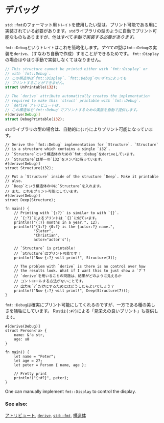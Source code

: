 <!--
# Debug
-->
# デバッグ

<!--
All types which want to use `std::fmt` formatting `traits` require an
implementation to be printable. Automatic implementations are only provided
for types such as in the `std` library. All others *must* be manually
implemented somehow.
-->
`std::fmt`のフォーマット用`トレイト`を使用したい型は、プリント可能である用に実装されている必要があります。`std`ライブラリの型のように自動でプリント可能なものもありますが、他はすべて*手動で実装する必要があります。*

<!--
The `fmt::Debug` `trait` makes this very straightforward. *All* types can
`derive` (automatically create) the `fmt::Debug` implementation. This is
not true for `fmt::Display` which must be manually implemented.
-->
`fmt::Debug`という`トレイト`はこれを簡略化します。*すべての*型は`fmt::Debug`の実装を`derive`、（すなわち自動で作成）することができるためです。
`fmt::Display`の場合はやはり手動で実装しなくてはなりません。

```rust
// This structure cannot be printed either with `fmt::Display` or
// with `fmt::Debug`.
// この構造体は`fmt::Display`、`fmt::Debug`のいずれによっても
// プリントすることができません。
struct UnPrintable(i32);

// The `derive` attribute automatically creates the implementation
// required to make this `struct` printable with `fmt::Debug`.
// `derive`アトリビュートは、
// この構造体を`fmt::Debug`でプリントするための実装を自動で提供します。
#[derive(Debug)]
struct DebugPrintable(i32);
```

<!--
All `std` library types automatically are printable with `{:?}` too:
-->
`std`ライブラリの型の場合は、自動的に`{:?}`によりプリント可能になっています。

```rust,editable
// Derive the `fmt::Debug` implementation for `Structure`. `Structure`
// is a structure which contains a single `i32`.
// `Structure`という構造体のための`fmt::Debug`をderiveしています。
// `Structure`は単一の`i32`をメンバに持っています。
#[derive(Debug)]
struct Structure(i32);

// Put a `Structure` inside of the structure `Deep`. Make it printable
// also.
// `Deep`という構造体の中に`Structure`を入れます。
// また、これをプリント可能にしています。
#[derive(Debug)]
struct Deep(Structure);

fn main() {
    // Printing with `{:?}` is similar to with `{}`.
    // `{:?}`によるプリントは `{}`に似ています。
    println!("{:?} months in a year.", 12);
    println!("{1:?} {0:?} is the {actor:?} name.",
             "Slater",
             "Christian",
             actor="actor's");

    // `Structure` is printable!
    // `Structure`はプリント可能です！
    println!("Now {:?} will print!", Structure(3));
    
    // The problem with `derive` is there is no control over how
    // the results look. What if I want this to just show a `7`?
    // `derive`を用いることの問題は、結果がどのように見えるか
    // コントロールする方法がないことです。
    // 出力を`7`だけにするためにはどうしたらよいでしょう？
    println!("Now {:?} will print!", Deep(Structure(7)));
}
```

<!--
So `fmt::Debug` definitely makes this printable but sacrifices some
elegance. Rust also provides "pretty printing" with `{:#?}`.
-->
`fmt::Debug`は確実にプリント可能にしてくれるのですが、一方である種の美しさを犠牲にしています。
Rustは`{:#?}`による「見栄えの良いプリント」も提供します。

```rust,editable
#[derive(Debug)]
struct Person<'a> {
    name: &'a str,
    age: u8
}

fn main() {
    let name = "Peter";
    let age = 27;
    let peter = Person { name, age };

    // Pretty print
    println!("{:#?}", peter);
}
```

One can manually implement `fmt::Display` to control the display.

### See also:

<!--
[attributes][attributes], [`derive`][derive], [`std::fmt`][fmt],
and [`struct`][structs]
-->
[アトリビュート][attributes], [`derive`][derive], [`std::fmt`][fmt],
[構造体][structs]

[attributes]: https://doc.rust-lang.org/reference/attributes.html
[derive]: ../../trait/derive.md
[fmt]: https://doc.rust-lang.org/std/fmt/
[structs]: ../../custom_types/structs.md

